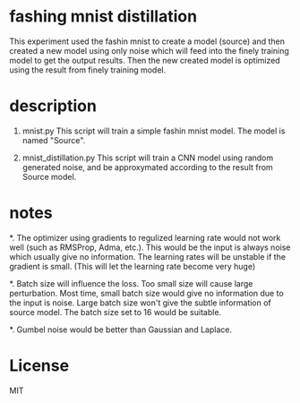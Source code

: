 fashing mnist distillation
===

This experiment used the fashin mnist to create a model (source) and then created a new model using only noise which will feed into the finely training model to get the output results.
Then the new created model is optimized using the result from finely training model.

# description

1. mnist.py
This script will train a simple fashin mnist model. The model is named "Source".

2. mnist_distillation.py
This script will train a CNN model using random generated noise, and be approxymated according to the result from Source model.


# notes
*. The optimizer using gradients to regulized learning rate would not work well (such as RMSProp, Adma, etc.). This would be the input is always noise which usually give no information. The learning rates will be unstable if the gradient is small. (This will let the learning rate become very huge) 

*. Batch size will influence the loss. Too small size will cause large perturbation. Most time, small batch size would give no information due to the input is noise. Large batch size won't give the subtle information of source model. The batch size set to 16 would be suitable.

*. Gumbel noise would be better than Gaussian and Laplace.

# License
MIT

